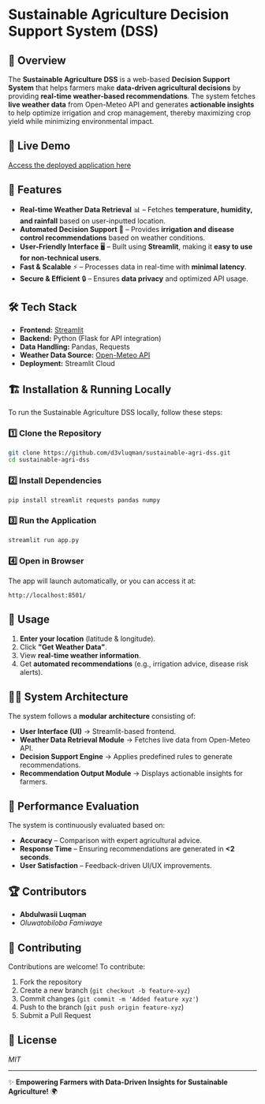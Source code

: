 # Sustainable Agriculture Decision Support System (DSS)

## 🌱 Overview
The **Sustainable Agriculture DSS** is a web-based **Decision Support System** that helps farmers make **data-driven agricultural decisions** by providing **real-time weather-based recommendations**. The system fetches **live weather data** from Open-Meteo API and generates **actionable insights** to help optimize irrigation and crop management, thereby maximizing crop yield while minimizing environmental impact.

## 🚀 Live Demo
[Access the deployed application here](https://sustainableagridss.streamlit.app/)

## 🎯 Features
- **Real-time Weather Data Retrieval** 📊 – Fetches **temperature, humidity, and rainfall** based on user-inputted location.
- **Automated Decision Support** 🤖 – Provides **irrigation and disease control recommendations** based on weather conditions.
- **User-Friendly Interface** 🖥️ – Built using **Streamlit**, making it **easy to use for non-technical users**.
- **Fast & Scalable** ⚡ – Processes data in real-time with **minimal latency**.
- **Secure & Efficient** 🔒 – Ensures **data privacy** and optimized API usage.

## 🛠️ Tech Stack
- **Frontend:** [Streamlit](https://streamlit.io/)
- **Backend:** Python (Flask for API integration)
- **Data Handling:** Pandas, Requests
- **Weather Data Source:** [Open-Meteo API](https://open-meteo.com/)
- **Deployment:** Streamlit Cloud

## 🏗️ Installation & Running Locally
To run the Sustainable Agriculture DSS locally, follow these steps:

### 1️⃣ Clone the Repository
```sh
git clone https://github.com/d3vluqman/sustainable-agri-dss.git
cd sustainable-agri-dss
```

### 2️⃣ Install Dependencies
```sh
pip install streamlit requests pandas numpy
```

### 3️⃣ Run the Application
```sh
streamlit run app.py
```

### 4️⃣ Open in Browser
The app will launch automatically, or you can access it at:
```
http://localhost:8501/
```

## 📌 Usage
1. **Enter your location** (latitude & longitude).
2. Click **"Get Weather Data"**.
3. View **real-time weather information**.
4. Get **automated recommendations** (e.g., irrigation advice, disease risk alerts).

## 🧑‍💻 System Architecture
The system follows a **modular architecture** consisting of:
- **User Interface (UI)** → Streamlit-based frontend.
- **Weather Data Retrieval Module** → Fetches live data from Open-Meteo API.
- **Decision Support Engine** → Applies predefined rules to generate recommendations.
- **Recommendation Output Module** → Displays actionable insights for farmers.

## 🔬 Performance Evaluation
The system is continuously evaluated based on:
- **Accuracy** – Comparison with expert agricultural advice.
- **Response Time** – Ensuring recommendations are generated in **<2 seconds**.
- **User Satisfaction** – Feedback-driven UI/UX improvements.

## 🏆 Contributors
- **Abdulwasii Luqman**
- *Oluwatobiloba Famiwaye*

## 🤝 Contributing
Contributions are welcome! To contribute:
1. Fork the repository
2. Create a new branch (`git checkout -b feature-xyz`)
3. Commit changes (`git commit -m 'Added feature xyz'`)
4. Push to the branch (`git push origin feature-xyz`)
5. Submit a Pull Request

## 📜 License
*MIT*

---
✨ **Empowering Farmers with Data-Driven Insights for Sustainable Agriculture!** 🌍
